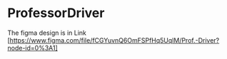# ProfessorDriver

The figma design is in Link [https://www.figma.com/file/fCGYuvnQ6OmFSPfHq5UqlM/Prof.-Driver?node-id=0%3A1]
